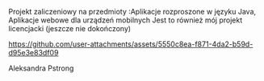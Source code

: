 Projekt zaliczeniowy na przedmioty :Aplikacje rozproszone w języku Java, Aplikacje webowe dla urządzeń mobilnych 
Jest to również mój projekt licencjacki (jeszcze nie dokończony)


https://github.com/user-attachments/assets/5550c8ea-f871-4da2-b59d-d95e3e83df09


Aleksandra Pstrong 
